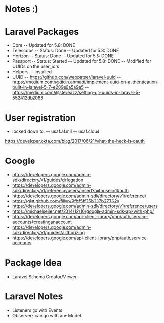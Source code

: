 # Notes :)

# Laravel Packages

-   Core
    -- Updated for 5.8: DONE
-   Telescope
    -- Status: Done
    -- Updated for 5.8: DONE
-   Horizon
    -- Status: Done
    -- Updated for 5.8: DONE
-   Passport
    -- Status: Started
    -- Updated for 5.8: DONE
    -- Modified for UUIDs on the user_id's
-   Helpers
    -- installed
-   UUID
    -- https://github.com/webpatser/laravel-uuid
    -- https://medium.com/@didin.ahmadi/implement-uuid-on-authentication-built-in-laravel-5-7-e289e6a5a9a5
    -- https://medium.com/@steveazz/setting-up-uuids-in-laravel-5-552412db2088

# User registration

-   locked down to:
    -- usaf.af.mil
    -- usaf.cloud

https://developer.okta.com/blog/2017/06/21/what-the-heck-is-oauth

# Google

-   https://developers.google.com/admin-sdk/directory/v1/guides/delegation
-   https://developers.google.com/admin-sdk/directory/v1/reference/users/insert?authuser=1#auth
-   https://developers.google.com/admin-sdk/directory/v1/reference/
-   https://gist.github.com/fillup/9fbf5ff35b337b27762a
-   https://developers.google.com/admin-sdk/directory/v1/reference/users
-   https://michaelseiler.net/2014/12/16/google-admin-sdk-api-with-php/
-   https://developers.google.com/api-client-library/php/auth/service-accounts#creatinganaccount
-   https://developers.google.com/admin-sdk/directory/v1/guides/authorizing
-   https://developers.google.com/api-client-library/php/auth/service-accounts

# Package Idea

-   Laravel Schema Creator/Viewer

# Laravel Notes

-   Listeners go with Events
-   Observers can go with any Model
